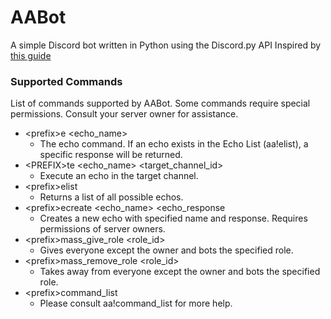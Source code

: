 # AABot
A simple Discord bot written in Python using the Discord.py API
Inspired by [this guide](https://realpython.com/how-to-make-a-discord-bot-python/#how-to-make-a-discord-bot-in-python)

### Supported Commands
List of commands supported by AABot. Some commands require special permissions. Consult your server owner for assistance.
* \<prefix>e <echo_name>
  * The echo command. If an echo exists in the Echo List (aa!elist), a specific response will be returned.
* \<PREFIX>te <echo_name> <target_channel_id>
  * Execute an echo in the target channel.
* \<prefix>elist
  * Returns a list of all possible echos.
* \<prefix>ecreate <echo_name> <echo_response
  * Creates a new echo with specified name and response. Requires permissions of server owners.
* \<prefix>mass_give_role <role_id>
  * Gives everyone except the owner and bots the specified role.
* \<prefix>mass_remove_role <role_id>
  * Takes away from everyone except the owner and bots the specified role.
* \<prefix>command_list
  * Please consult aa!command_list for more help.
